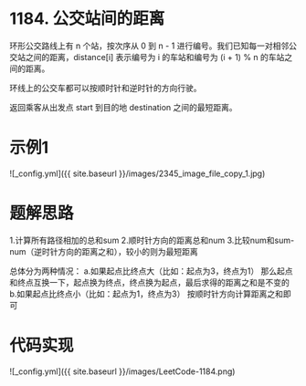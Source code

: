# 1184. 公交站间的距离


环形公交路线上有 n 个站，按次序从 0 到 n - 1 进行编号。我们已知每一对相邻公交站之间的距离，distance[i] 表示编号为 i 的车站和编号为 (i + 1) % n 的车站之间的距离。

环线上的公交车都可以按顺时针和逆时针的方向行驶。

返回乘客从出发点 start 到目的地 destination 之间的最短距离。

# 示例1

![_config.yml]({{ site.baseurl }}/images/2345_image_file_copy_1.jpg)


# 题解思路

1.计算所有路径相加的总和sum
2.顺时针方向的距离总和num
3.比较num和sum-num（逆时针方向的距离之和），较小的则为最短距离


总体分为两种情况：
    a.如果起点比终点大（比如：起点为3，终点为1）
        那么起点和终点互换一下，起点换为终点，终点换为起点，最后求得的距离之和是不变的
    b.如果起点比终点小（比如：起点为1，终点为3）
        按顺时针方向计算距离之和即可


# 代码实现

![_config.yml]({{ site.baseurl }}/images/LeetCode-1184.png)